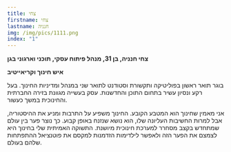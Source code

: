 ```yaml
---
title: צחי
firstname: צחי
lastname: חנניה
img: /img/pics/1111.png
index: "1"
---
```


**צחי חנניה, בן 31, מנהל פיתוח עסקי, תוכני וארגוני בגן**

**איש חינוך וקריאייטיב**

בוגר תואר ראשון בפוליטיקה ותקשורת וסטודנט לתואר שני במנהל ומדיניות החינוך. בעל רקע ונסיון עשיר בתחום התוכן והחדשנות.
עסק בעשייה מגוונת בזירה החברתית והחינוכית במשך כעשור. <br/>

אני מאמין שחינוך הוא המטבע הקובע. החינוך משפיע על התרבות ומניע את ההיסטוריה, אבל למרות החשיבות העליונה שלו, הוא נושא שנזנח באופן קבוע. כך נוצר פער בין עולם שמתחדש בקצב מסחרר למערכת חינוכית מיושנת. התשוקה האמיתית שלי בחינוך היא לצמצם את הפער הזה ולאפשר לילדימות הזדמנות למקסם את פוטנציאל ההתפתחות שלהם בעולם.
